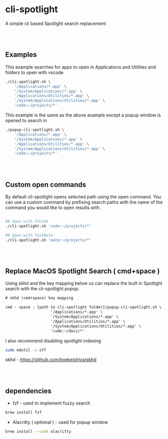 # cli-spotlight
A simple cli based Spotlight search replacement


<br/><br/>

## Examples

This example searches for apps to open in Applications and Utilities and folders to open
with vscode
``` sh
./cli-spotlight.sh \
    '/Applications/*.app' \
    '/System/Applications/*.app' \
    '/Applications/Utilities/*.app' \
    '/System/Applications/Utilities/*.app' \
    'code:~/projects/*'
```

This example is the same as the above example except a popup window is opened to search in
``` sh
./popup-cli-spotlight.sh \
    '/Applications/*.app' \
    '/System/Applications/*.app' \
    '/Applications/Utilities/*.app' \
    '/System/Applications/Utilities/*.app' \
    'code:~/projects/*'
```


<br/><br/>

## Custom open commands
By default cli-spotlight opens selected path using the open command. You can use a custom command
by prefixing search paths with the name of the command you would like to open results with.

``` sh

## Open with VSCode
./cli-spotlight.sh 'code:~/projects/*'

## Open with TextMate
./cli-spotlight.sh 'mate:~/projects/*'
```


<br/><br/>

## Replace MacOS Spotlight Search ( cmd+space )
Using skhd and the key mapping below us can replace the built in Spotlight search with the 
cli-spotlight popup.

``` txt
# skhd (cmd+space) key mapping

cmd - space : [path to cli-spotlight folder]/popup-cli-spotlight.sh \
                    '/Applications/*.app' \
                    '/System/Applications/*.app' \
                    '/Applications/Utilities/*.app' \
                    '/System/Applications/Utilities/*.app' \
                    'code:~/docs/*'
```

I also recommend disabling spotlight indexing
``` sh
sudo mdutil -i off
```

skhd - https://github.com/koekeishiya/skhd

<br/><br/>

## dependencies

- fzf - used to implement fuzzy search
``` sh
brew install fzf
```


- Alacritty ( optional ) - used for popup window
``` sh
brew install --cask alacritty
```